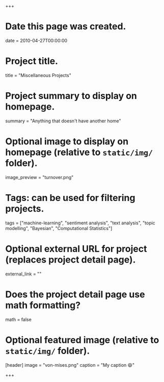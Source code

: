 +++
# Date this page was created.
date = 2010-04-27T00:00:00

# Project title.
title = "Miscellaneous Projects"

# Project summary to display on homepage.
summary = "Anything that doesn't have another home"

# Optional image to display on homepage (relative to `static/img/` folder).
image_preview = "turnover.png"

# Tags: can be used for filtering projects.
tags = ["machine-learning", "sentiment analysis", "text analysis", "topic modelling", "Bayesian", "Computational Statistics"]

# Optional external URL for project (replaces project detail page).
external_link = ""

# Does the project detail page use math formatting?
math = false

# Optional featured image (relative to `static/img/` folder).
[header]
image = "von-mises.png"
caption = "My caption :smile:"

+++


